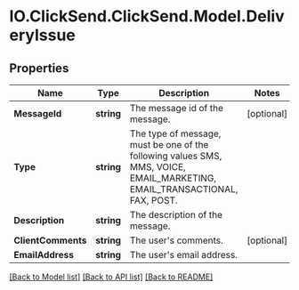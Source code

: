 # IO.ClickSend.ClickSend.Model.DeliveryIssue
## Properties

Name | Type | Description | Notes
------------ | ------------- | ------------- | -------------
**MessageId** | **string** | The message id of the message. | [optional] 
**Type** | **string** | The type of message, must be one of the following values SMS, MMS, VOICE, EMAIL_MARKETING, EMAIL_TRANSACTIONAL, FAX, POST. | 
**Description** | **string** | The description of the message. | 
**ClientComments** | **string** | The user&#39;s comments. | [optional] 
**EmailAddress** | **string** | The user&#39;s email address. | 

[[Back to Model list]](../README.md#documentation-for-models) [[Back to API list]](../README.md#documentation-for-api-endpoints) [[Back to README]](../README.md)

